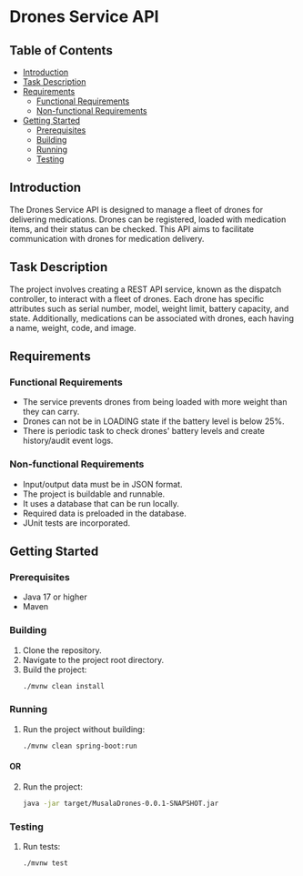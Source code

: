 # Drones Service API

## Table of Contents
- [Introduction](#introduction)
- [Task Description](#task-description)
- [Requirements](#requirements)
    - [Functional Requirements](#functional-requirements)
    - [Non-functional Requirements](#non-functional-requirements)
- [Getting Started](#getting-started)
    - [Prerequisites](#prerequisites)
    - [Building](#building)
    - [Running](#running)
    - [Testing](#testing)
## Introduction
The Drones Service API is designed to manage a fleet of drones for delivering medications. Drones can be registered, loaded with medication items, and their status can be checked. This API aims to facilitate communication with drones for medication delivery.

## Task Description
The project involves creating a REST API service, known as the dispatch controller, to interact with a fleet of drones. Each drone has specific attributes such as serial number, model, weight limit, battery capacity, and state. Additionally, medications can be associated with drones, each having a name, weight, code, and image.

## Requirements

### Functional Requirements
- The service prevents drones from being loaded with more weight than they can carry.
- Drones can not be in LOADING state if the battery level is below 25%.
- There is periodic task to check drones' battery levels and create history/audit event logs.

### Non-functional Requirements
- Input/output data must be in JSON format.
- The project is buildable and runnable.
- It uses a database that can be run locally.
- Required data is preloaded in the database.
- JUnit tests are incorporated.

## Getting Started

### Prerequisites
- Java 17 or higher
- Maven

### Building
1. Clone the repository.
2. Navigate to the project root directory.
3. Build the project:
    ```bash
    ./mvnw clean install
    ```

### Running
1. Run the project without building:
    ```bash
    ./mvnw clean spring-boot:run 
    ```
#### OR
2. Run the project:
    ```bash
    java -jar target/MusalaDrones-0.0.1-SNAPSHOT.jar
    ```

### Testing
1. Run tests:
   ```bash
   ./mvnw test
